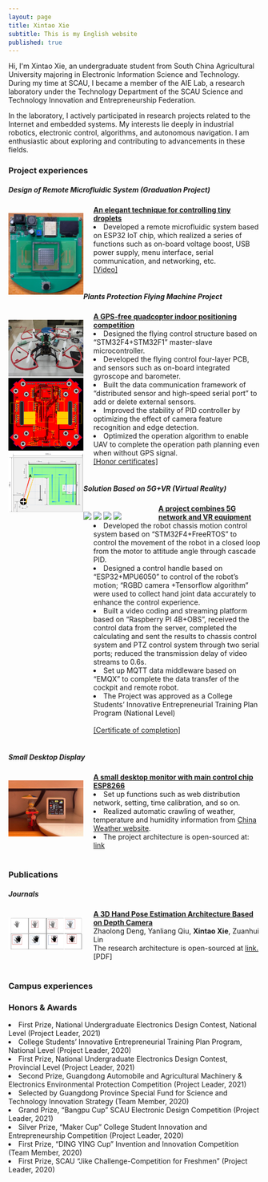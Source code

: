 ```yaml
---
layout: page
title: Xintao Xie
subtitle: This is my English website 
published: true
---
```


Hi, I'm Xintao Xie, an undergraduate student from South China Agricultural University majoring in Electronic Information Science and Technology. During my time at SCAU, I became a member of the AIE Lab, a research laboratory under the Technology Department of the SCAU Science and Technology Innovation and Entrepreneurship Federation.

In the laboratory, I actively participated in research projects related to the Internet and embedded systems. My interests lie deeply in industrial robotics, electronic control, algorithms, and autonomous navigation. I am enthusiastic about exploring and contributing to advancements in these fields.

### Project experiences

##### Design of Remote Microfluidic System (Graduation Project)
<div class="container" style="width: 100%">
    <div style="float: left; width:150px; padding-top: 15px" vertical-align='middle'>
        <img src="/img/微流控.png"/>
    </div>
    <div style="margin-left:170px">
        <a href="index"><b>An elegant technique for controlling tiny droplets</b></a><br>
        <li>Developed a remote microfluidic system based on ESP32 IoT chip, which realized a series of functions such as on-board voltage boost, USB power supply, menu interface, serial communication, and networking, etc.</li>
        <a href="https://youtube.com/shorts/weA5z-Vz9aQ">[Video]</a>
    </div>
</div><br>

##### Plants Protection Flying Machine Project

<div class="container" style="width: 100%">
    <div style="float: left; width:150px; padding-top: 15px" vertical-align='middle'>
        <img src="/img/植保无人机1.jpg"/>
        <img src="/img/植保无人机2.png"/>
        <img src="/img/植保无人机3.png"/>
    </div>
    <div style="margin-left:170px">
        <a href="index"><b>A GPS-free quadcopter indoor positioning competition</b></a><br>
        <li>Designed the flying control structure based on “STM32F4+STM32F1” master-slave microcontroller.</li>
        <li>Developed the flying control four-layer PCB, and sensors such as on-board integrated gyroscope and barometer.</li>
        <li>Built the data communication framework of “distributed sensor and high-speed serial port” to add or delete external sensors.</li>
        <li>Improved the stability of PID controller by optimizing the effect of camera feature recognition and edge detection. </li>
        <li>Optimized the operation algorithm to enable UAV to complete the operation path planning even when without GPS signal.</li>
        <a href="/certificates/电赛.pdf">[Honor certificates]</a>
    </div>
</div><br>

##### Solution Based on 5G+VR (Virtual Reality)

<div class="container" style="width: 100%">
    <div style="float: left; width:150px; padding-top: 15px" vertical-align='middle'>
        <img src="/img/5G车4.png"/>
        <img src="/img/5G车2.png"/>
        <img src="/img/5G车3.png"/>
        <img src="/img/5G车1.jpg"/>
    </div>
    <div style="margin-left:170px">
        <a href="index"><b>A project combines 5G network and VR equipment</b></a><br>
        <li>Developed the robot chassis motion control system based on “STM32F4+FreeRTOS” to control the movement of the robot in a closed loop from the motor to attitude angle through cascade PID.</li>
        <li>Designed a control handle based on “ESP32+MPU6050” to control of the robot’s motion; “RGBD camera +Tensorflow algorithm” were used to collect hand joint data accurately to enhance the control experience.</li>
        <li>Built a video coding and streaming platform based on “Raspberry PI 4B+OBS”, received the control data from the server, completed the calculating and sent the results to chassis control system and PTZ control system through two serial ports; reduced the transmission delay of video streams to 0.6s.</li>
        <li>Set up MQTT data middleware based on “EMQX” to complete the data transfer of the cockpit and remote robot.</li>
        <li>The Project was approved as a College Students’ Innovative Entrepreneurial Training Plan Program (National Level)</li><br>
        <a href="/certificates/结题证书.pdf">[Certificate of completion]</a>
    </div>
</div><br>

##### Small Desktop Display

<div class="container" style="width: 100%">
    <div style="float: left; width:150px; padding-top: 15px" vertical-align='middle'>
        <img src="/img/桌面显示器.jpg"/>
    </div>
    <div style="margin-left:170px">
        <a href="index"><b>A small desktop monitor with main control chip ESP8266</b></a><br>
        <li>Set up functions such as web distribution network, setting, time calibration, and so on.</li>
        <li>Realized automatic crawling of weather, temperature and humidity information from <a href="http://www.weather.com.cn/">China Weather website</a>. </li>
        <li>The project architecture is open-sourced at: <a href = "https://github.com/bestxxt/SmallDesktopDisplay">link</a> </li>
    </div>
</div><br>

### Publications

##### Journals 

<div class="container" style="width: 100%">
    <div style="float: left; width:150px; padding-top: 15px" vertical-align='middle'>
        <img src="/img/论文.png"/>
    </div>
    <div style="margin-left:170px">
        <a href="index"><b>A 3D Hand Pose Estimation Architecture Based on Depth Camera</b></a><br>
        Zhaolong Deng, Yanliang Qiu, <b>Xintao Xie</b>, Zuanhui Lin<br>
        The research architecture is open-sourced at <a href = "https://github.com/DumbZarro/BuddHand">link.</a>
        <a herf= "/certificates/A 3D hand pose estimation.pdf" >[PDF]</a>
    </div>
    

</div><br>

### Campus experiences

### Honors & Awards
<li>First Prize, National Undergraduate Electronics Design Contest, National Level (Project Leader, 2021)</li>   
<li>College Students’ Innovative Entrepreneurial Training Plan Program, National Level (Project Leader, 2020)</li>
<li>First Prize, National Undergraduate Electronics Design Contest, Provincial Level (Project Leader, 2021)</li>
<li>Second Prize, Guangdong Automobile and Agricultural Machinery & Electronics Environmental Protection Competition (Project Leader, 2021)</li>
<li>Selected by Guangdong Province Special Fund for Science and Technology Innovation Strategy (Team Member, 2020)</li>
<li>Grand Prize, “Bangpu Cup” SCAU Electronic Design Competition (Project Leader, 2021)
<li>Silver Prize, “Maker Cup” College Student Innovation and Entrepreneurship Competition (Project Leader, 2020)</li>
<li>First Prize, “DING YING Cup” Invention and Innovation Competition (Team Member, 2020)</li>
<li>First Prize, SCAU “Jike Challenge-Competition for Freshmen” (Project Leader, 2020)</li>
